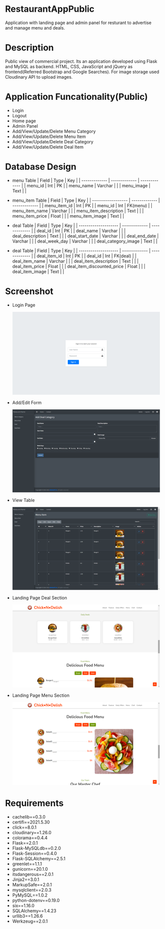 # RestaurantAppPublic
Application with landing page and admin panel for resturant to advertise and manage menu and deals.


# Description
Public view of commercial project.
Its an application developed using Flask and MySQL as backend.
HTML, CSS, JavaScript and jQuery as frontend(Referred Bootstrap and Google Searches).
For image storage used Cloudinary API to upload images.

# Application Funcationality(Public)
- Login
- Logout
- Home page
- Admin Panel
- Add/View/Update/Delete Menu Category
- Add/View/Update/Delete Menu Item
- Add/View/Update/Delete Deal Category
- Add/View/Update/Delete Deal Item

# Database Design
- menu Table
  | Field         | Type          | Key           |
  | ------------- | ------------- | ------------- |
  | menu_id       | Int           | PK            |
  | menu_name     | Varchar       |               |
  | menu_image | Text       |               |
  
- menu_item Table
  | Field              | Type          | Key           |
  | ------------------ | ------------- | ------------- |
  | menu_item_id        | Int           | PK            |
  | menu_id          | Int       |     FK(menu)           |
  | menu_item_name | Varchar           |      |
  | menu_item_description | Text           |        |
  | menu_item_price    | Float       |               |
  | menu_item_image | Text       |               |
  
- deal Table
  | Field                | Type          | Key           |
  | -------------------- | ------------- | ------------- |
  | deal_id           | Int           | PK            |
  | deal_name         | Varchar           |        |
  | deal_description   | Text           |        |
  | deal_start_date       | Varchar       |               |
  | deal_end_date       | Varchar       |               |
  | deal_week_day       | Varchar       |               |
  | deal_category_image       | Text       |               |
  
- deal Table
  | Field                | Type          | Key           |
  | -------------------- | ------------- | ------------- |
  | deal_item_id           | Int           | PK            |
  | deal_id | Int           | FK(deal)      |
  | deal_item_name            | Varchar           |       |
  | deal_item_description       | Text       |               |
  | deal_item_price            | Float       |               |
  | deal_item_discounted_price       | Float       |               |
  | deal_item_image               | Text       |               |

# Screenshot

- Login Page

  ![alt text](https://github.com/TheLastJediCoder/RestaurantAppPublic/blob/master/static/Login%20Page.png?raw=true)
  
- Add/Edit Form

  ![alt text](https://github.com/TheLastJediCoder/RestaurantAppPublic/blob/master/static/Form.png?raw=true)
  
- View Table

  ![alt text](https://github.com/TheLastJediCoder/RestaurantAppPublic/blob/master/static/Table.png?raw=true)
  
- Landing Page Deal Section

  ![alt text](https://github.com/TheLastJediCoder/RestaurantAppPublic/blob/master/static/Deal.png?raw=true)
  
- Landing Page Menu Section  

  ![alt text](https://github.com/TheLastJediCoder/RestaurantAppPublic/blob/master/static/Menu.png?raw=true)

# Requirements
- cachelib==0.3.0
- certifi==2021.5.30
- click==8.0.1
- cloudinary==1.26.0
- colorama==0.4.4
- Flask==2.0.1
- Flask-MySQLdb==0.2.0
- Flask-Session==0.4.0
- Flask-SQLAlchemy==2.5.1
- greenlet==1.1.1
- gunicorn==20.1.0
- itsdangerous==2.0.1
- Jinja2==3.0.1
- MarkupSafe==2.0.1
- mysqlclient==2.0.3
- PyMySQL==1.0.2
- python-dotenv==0.19.0
- six==1.16.0
- SQLAlchemy==1.4.23
- urllib3==1.26.6
- Werkzeug==2.0.1



